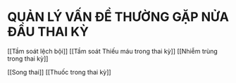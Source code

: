 # QUẢN LÝ VẤN ĐỀ THƯỜNG GẶP NỬA ĐẦU THAI KỲ

[[Tầm soát lệch bội]]
[[Tầm soát Thiếu máu trong thai kỳ]]
[[Nhiễm trùng trong thai kỳ]]

[[Song thai]] 
[[Thuốc trong thai kỳ]]